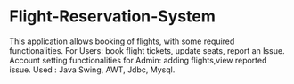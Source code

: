 # Flight-Reservation-System
This application allows booking of flights, with some required functionalities.
For Users: book flight tickets, update seats, report an Issue. 
Account setting functionalities for Admin: adding flights,view reported issue. 
Used : Java Swing, AWT, Jdbc, Mysql.

